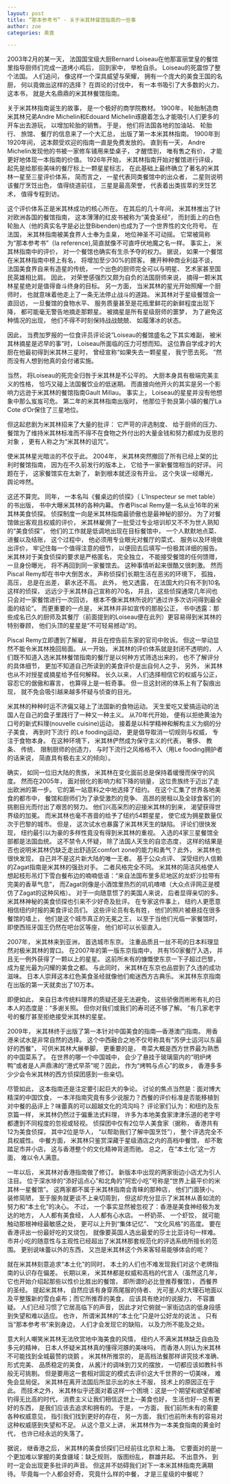```yaml
---
layout: post
title: “那本参考书” - 关于米其林餐馆指南的一些事
author: zoe
categories: 美食

---
```


2003年2月的某一天， 法国国宝级大厨Bernard Loiseau在他那富丽堂皇的餐馆里指导厨师们完成一道烤小鸡后， 回到家中， 举枪自杀。 Loiseau的死震惊了整个法国。 人们追问， 像这样一个深具威望与荣耀， 拥有一个庞大的美食王国的名厨， 何以竟做出这样的选择？ 在舆论的讨伐中， 有一本书吸引了大多数的火力， 这本书， 就是大名鼎鼎的米其林餐馆指南。 

关于米其林指南诞生的故事， 是一个极好的商学院教材。 1900年， 轮胎制造商米其林兄弟Andre Michelin和Edouard Michelin琢磨着怎么才能吸引人们更多的开车出去游玩， 以增加轮胎的销售。 于是， 他们将法国各地的加油站、 轮胎行、 旅馆、 餐厅的信息来了一个大汇总， 出版了第一本米其林指南。 1900年到1920年间， 这本颇受欢迎的指南一直是免费发放的。 直到有一天， Andre Michelin发现他的书被一家修车铺用来垫桌子， 才醒悟到， 唯有售之有价， 才能更好地体现一本指南的价值。 1926年开始， 米其林指南开始对餐馆进行评级， 起先是给那些美味的餐厅标上一颗星星标志， 在此基础上最终确立了著名的米其林一星至三星评价体系， 简而言之， 一星代表同类餐馆中的出众者， 二星则说明该餐厅烹饪出色， 值得绕道前往， 三星是最高荣誉， 代表着出类拔萃的烹饪艺术， 值得专程到访。 

这个评价体系正是米其林成功的核心所在。 在其后的几十年间， 米其林推出了针对欧洲各国的餐馆指南， 这本薄薄的红皮书被称为“美食圣经”， 而封面上的白色轮胎人（他的真实名字是必比登Bibenden)也成为了一个世界性的文化符号。 在法国， 米其林指南被美食界人士奉为圭臬， 地位神圣不可动摇。 它常被简称为“那本参考书”（la reference),简直就像不可直呼伏地魔之名一样。 事实上， 米其林指南中的评价， 对一个餐馆也确实有生杀予夺的权力。 据说， 如果一个餐馆在米其林指南中榜上有名， 将增加至少30%的顾客。 撇开种种商业利益不谈， 法国美食界自来有造星的传统， 一个出色的厨师完全可以与明星、 艺术家甚至国民英雄相比肩。 因此， 对荣誉感强烈又颇为自负的法国厨师来说， 摘得一颗米其林星星绝对是值得奋斗终身的目标。 另一方面， 当米其林的星光开始照耀一个厨师时， 也就意味着他走上了一条无法停止战斗的道路。 米其林对于星级餐馆会一直回访， 一旦餐馆的食物水平、 服务质量甚至是花瓶里鲜花的新鲜程度出现下降， 都可能毫无警告地摘走那颗星。 被摘星是所有星级厨师的噩梦， 为了避免这种情况的出现， 他们不得不时刻保持战战兢兢、 如履薄冰的状态。  

因此， 当费加罗报的一位食评员评论说“Loiseau的餐馆盛名之下其实难副， 被米其林摘星是迟早的事”时， Loiseau所面临的压力可想而知。 这位靠自学成才的大厨在他最初得到米其林三星时， 曾经宣称“如果失去一颗星星， 我宁愿去死。 ”然而没有人想到他真的会付诸实施。 

当然， 将Loiseau的死完全归咎于米其林是不公平的。 大厨本身具有极端完美主义的性格， 恰巧又碰上法国餐饮业的低迷期。 而直接向他开火的其实是另一个影响力远逊于米其林的餐馆指南Gault Millau。 事实上， Loiseau的星星并没有他想象中那么岌岌可危。 第二年的米其林指南出版时， 他那位于勃艮第小镇的餐厅La Cote d’Or保住了三星地位。 

但这起悲剧为米其林招来了大量的批评： 它严苛的评选制度、 给于厨师的压力、 餐馆为了维持米其林标准而不得不在食物之外付出的大量金钱和努力都成为反思的对象 ， 更有人称之为“米其林的诅咒“。 

使米其林星光暗淡的不仅于此。 2004年， 米其林突然撤回了所有已经上架的比利时餐馆指南， 因为在不久前发行的版本上， 它给予一家新餐馆相当的好评。 问题在于， 这家餐馆实在太新了， 新到根本就还没有开业。 这个失误一经曝光， 舆论哗然。 
        
这还不算完。 同年， 一本名叫《餐桌边的侦探》（ L'Inspecteur se met table）的书出版， 书中大曝米其林的各种内幕。 作者Piscal Remy是一名从业16年的米其林美食侦探。 侦探制度一向是米其林指南最骄傲也是最神秘的部分。 为了对餐馆做出客观且权威的评价， 米其林雇佣了一批受过专业培训却又不不为世人熟知的“美食侦探”， 他们的工作就是低调地出现在目标餐馆中， 一个人默默地点菜、 进餐以及结账， 这个过程中， 他必须用专业眼光对餐厅的菜式、 服务以及环境做出评价， 牢记住每一个值得注意的细节， 以便回去后填写一份极其详细的报告。 米其林对于美食侦探的要求是严格匿名， 完全独立， 不能接受餐馆的任何馈赠， 一旦身份曝光， 将不再回到同一家餐馆去。 这种事情听起来很酷又很刺激。 然而Piscal Remy却在书中大倒苦水， 声称侦探们长期生活在恶劣的环境下， 孤独， 高压， 总是在出差， 薪水还不高。 此外， 他又透露， 在法国大约只有不到10名这样的侦探， 远远少于米其林自己宣称的70名， 并且， 这些侦探通常几年间也只会对一家餐馆进行一次回访， 根本不像米其林所说的“通过许多次访问得到最全面的结论”。 而更重要的一点是， 米其林并非如宣传的那般公正， 书中透露：那些成名已久的厨师及其餐厅（前面提到的Loiseau便在此列）更容易得到米其林的特别眷顾， 他们头顶的星星是“不可轻易撼动”的。 

Piscal Remy立即遭到了解雇， 并且在控告前东家的官司中败诉。 但这一举动显然不能令米其林挽回局面。 从一开始，  米其林的评价体系就是封闭不透明的， 人们既不知道入选米其林餐馆指南的餐厅是以何种方式筛选出来的， 也不了解评分的具体细节， 更加不知道自己所读到的美食评价是出自何人之手， 另外， 米其林也从不对授星或摘星给予任何解释。 长久以来， 人们选择相信它的权威与公正， 容忍它的倨傲和寡言， 也算得上是一桩奇事。 但一旦这封闭的体系上有了裂痕出现， 就不免会吸引越来越多怀疑与侦查的目光。 

米其林的种种时运不济偏又碰上了法国新的食物运动。 天生爱吃又爱搞运动的法国人在自己的盘子里践行了一种又一种主义。 从70年代开始， 便有以拒绝黄油为口号的新式料理(nouvelle cuisine)运动， 接着是以科学精神和解构主义为纲的分子美食， 再到时下流行 的Le fooding运动， 更是倡导取消一切规则与权威， 专注于食物本身。 在这种环境下， 米其林俨然成为保守主义的代表， 奢侈、 教条、 传统、 限制厨师的创造力， 与时下流行之风格格不入（用Le fooding拥护者的话来说， 简直具有极右主义的倾向）。 
 
确实， 如同一位旧大陆的贵族， 米其林在变化面前总是保持着缓慢而保守的风度。 然而在2005年， 面对弱化的影响力和下降的销量， 这位贵族终于迈出了走出欧洲的第一步。 
它的第一站意料之中地选择了纽约。 在这个汇集了世界各地美食的都市中， 餐馆和厨师们为了承受激烈的竞争、 高昂的房租以及全球食客们的挑剔目光而付出了艰苦的努力。 他们兴高采烈的迎接米其林的到来， 渴望获得世界级的加冕。 而米其林也毫不吝啬的给予了纽约54颗星星， 使它成为拥星数量仅次于巴黎的城市。 但是， 这次试水也暴露了米其林天生的缺陷。 评论们很快发现， 纽约最引以为豪的多样性竟没有得到米其林的重视。 入选的4家三星餐馆全部都是法国血统。 这不禁令人怀疑， 除了法国人天生的自恋态度， 这样的结果是否也说明米其林仍缺乏走出舒适区comfort zone的能力和勇气？此外， 米其林也很快发现， 自己并不是这片新大陆的唯一王者。 基于公众点评、 深受纽约人信赖的Zagat指南是米其林的强劲对手。 二者风格完全不同。 米其林的简洁风格使人想起枝形吊灯下雪白餐布边的喃喃低语：“来自法国布里多尼地区的龙虾沙拉带有完美的香草气息”， 而Zagat则像是小酒馆里热烈的叽叽喳喳（大众点评网正是模仿了Zagat的这种风格）。 对于一向随意惯了的美国人来说， 后者显得亲切的多。 米其林神秘的美食侦探也引来不少好奇及批评。 在专家这件事上， 纽约人更愿意相信纽约时报的美食评论员们。 这些评论员有名有姓， 他们的照片被悬挂在很多餐馆的墙上， 他们是这个城市真正的无冕之王， 以至于当他们光临一家餐馆时， 即使西班牙国王仍然在吧台区等座， 他们却可以长驱直入。  

2007年， 米其林来到亚洲， 首选城市东京。 注重品质且一丝不苟的日本料理显然对极米其林的胃口。 在2007年的第一版东京指南中， 共有150家餐厅入选， 并且无一例外获得了一颗以上的星星。 这前所未有的慷慨使东京一下子超过巴黎， 成为星光最为闪耀的美食之都。 与此同时， 米其林在东京也品尝到了久违的成功滋味。 日本人崇拜这本红色美食圣经就像他们痴迷西方古典乐。 米其林东京指南在出版的第一天就卖出了10万本。 

即便如此， 来自日本传统料理界的质疑还是无法避免， 这些骄傲而彬彬有礼的日本人的态度是：“多谢关照。 但你对我们或我们的寿司还不够了解。 ”有几家老字号的餐厅甚至拒绝接受米其林的星星。 

2009年， 米其林终于出版了第一本针对中国美食的指南—香港澳门指南。 用香港来试水是非常自然的选择。 这个中西融合之地不仅号称具有“苏伊士运河以东最好的西餐”， 可供米其林大展拳脚， 更重要的是， 粤菜大概是西方世界最为熟悉的中国菜系了。 在世界的哪一个中国城中， 会少了悬挂于玻璃窗内的“明炉烤鸭”或者是人声鼎沸的“港式早茶”呢？因此， 作为“烤鸭与点心”的故乡， 香港多多少少会令米其林的西方侦探团感到一些亲切。 

尽管如此， 这本指南还是注定要引起巨大的争论。 讨论的焦点当然是：面对博大精深的中国饮食， 一本洋指南究竟有多少说服力？西餐的评价标准是否能移植到对中餐的品评上？味蕾真的可以超越文化的鸿沟吗？ 评论家们认为：和纽约及东京篇一样， 米其林仍然过于偏重法式料理， 许多为本地美食家津津乐道的老字号都遭到不同程度的忽视或轻视。 侦探团中仅有2位华人美食家（据称， 香港共有12为美食侦探， 其中2位是华人， “以帮助我们了解中国烹饪”）， 整个评选完全不具权威性。 中餐方面， 米其林只鉴赏深藏于星级酒店之内的高档中餐馆， 却不敢踏足市井小店， 这与香港整个的文化精神背道而驰。 总之， 在“本土化”这一方面， 难以令人满意。 

一年以后， 米其林对香港指南做了修订。 新版本中出现的两家街边小店尤为引人注目。 位于深水埗的“添好运点心”和北角的“阿宏小吃”号称是“世界上最平价的米其林一星餐馆”。 这两家都不属于米其林指南会青睐的那种店， 他们门面狭小， 装修简陋， 至于服务就更谈不上亲切周到， 但这却充分显示了米其林从善如流的努力和“本土化”的决心。 不过， 一个事实显然被忽视了：香港是美食神经极为发达的地方， 人人都有美食经， 人人都有心水店。  一杯奶茶、 一个虾饺， 就可能触动那根神经最敏感之处， 更可以上升到“集体记忆”、 “文化风格”的高度。 要在香港评出一份最好吃的叉烧包， 就像要英国人选出最爱的莎士比亚诗句一样难。 市井小吃的随意性与主观性已经超出了米其林那套规范化的评选系统所擅长的范围。 更别说味蕾以外的东西， 又岂是米其林这个外来客轻易能够体会的呢？

就在米其林刻意追求“本土化”的同时， 本土的人们也不难发现我们对这个老牌指南的认识存在偏差。 长期以来， 米其林都是权威和高档的代言人（虽然这几年， 它也开始介绍起那些以性价比胜出的餐馆， 即所谓的必比登推荐餐馆），  西餐界的圣经。 提起米其林， 自然应该有身穿燕尾服的侍者、 光可鉴人的大理石地面以及平整簇新的雪白桌布；而它所推荐的美食， 应该具有绝对的说服力， 不容置疑。 人们已经习惯了它居高临下的声音， 因此才对它俯就一家街边店的低身段感到失望和难以适应。 也许， 所谓米其林的“本土化”只是叶公好龙的说法 。 只有当“那本参考书”来到身边， 人们才会发现它的缺陷， 以及力所不能及之处。 

意大利人嘲笑米其林无法欣赏地中海美食的风情， 纽约人不满米其林缺乏自由及多元的精神， 日本人怀疑米其林真的懂得河豚的美味吗， 而香港人则认为米其林不可能找到全城最赞的烧鹅 。 米其林所推崇的， 是高档法餐那样讲究技术准确、 形式完美、 品质稳定的美食， 从酱汁的调味到刀叉的摆放， 一切都应该如教科书般无可挑剔。 但是要用这一套相对固定的模式去评价这大千世界的一切美味， 难免会显局促。 米其林在离开法国后所显示出的水土不服， 技术上的原因正在于此。 而技术之外， 米其林似乎还面对着这样一个困境：这是一个期望和欲望都被钓得无比高的时代， 消费主义让我们相信这世上--美食也好， 生活也好--总有更好的东西， 是我们应该去追求和拥有的。 于是， 一方面， 我们前所未有的需要各种权威意见， 指引我们找到更好的存在， 另一方面， 我们也前所未有的容易对这种权威感到失望和不足。 从这个意义上讲， 米其林作为一本美食指南的黄金时代， 也许已经永远的失落了。 

据说， 继香港之后， 米其林的美食侦探们已经前往北京和上海。 它要面对的是一个更加难以掌握的美食疆域：缺乏规则， 版图纷乱， 群雄并起。 不出意外， 到时一定会出现更多批评的声音。 但这并不妨碍我们对下一本米其林指南充满期待。 毕竟每一个人都会好奇， 究竟什么样的中餐， 才是三星级的中餐呢？

